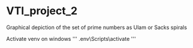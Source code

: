 # VTI_project_2
Graphical depiction of the set of prime numbers as Ulam or Sacks spirals

Activate venv on windows
'''
.env\Scripts\activate
'''
